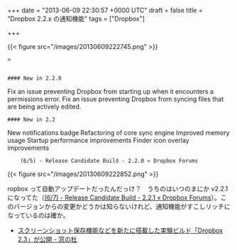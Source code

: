 
+++
date = "2013-06-09 22:30:57 +0000 UTC"
draft = false
title = "Dropbox 2.2.x の通知機能"
tags = ["Dropbox"]

+++


{{< figure src="/images/20130609222745.png"  >}}

    >
        

    #### New in 2.2.0
    

Fix an issue preventing Dropbox from starting up when it encounters a permissions error.
Fix an issue preventing Dropbox from syncing files that are being actively edited.



    #### New in 2.2
    

New notifications badge
Refactoring of core sync engine
Improved memory usage
Startup performance improvements
Finder icon overlay improvements


        (6/5) - Release Candidate Build - 2.2.0 « Dropbox Forums
    


{{< figure src="/images/20130609222852.png"  >}}

ropbox って自動アップデートだったんだっけ？　うちのはいつのまにか v2.2.1 になってた（<a href="https://forums.dropbox.com/topic.php?id=101602">(6/7) - Release Candidate Build - 2.2.1 « Dropbox Forums</a>）。このバージョンからの変更かどうかは知らないけれど、通知機能がすこしリッチになっているのは確か。

<ul>
<li><a href="http://www.forest.impress.co.jp/docs/news/20130606_602550.html">スクリーンショット保存機能などを新たに搭載した実験ビルド「Dropbox 2.3」が公開 - 窓の杜</a></li>
</ul>


